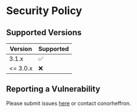 # Security Policy

## Supported Versions

| Version | Supported          |
| ------- | ------------------ |
| 3.1.x   | :white_check_mark: |
| <= 3.0.x   | :x:                |

## Reporting a Vulnerability

Please submit issues [here](https://github.com/conorheffron/elastic-tester/issues) or contact conorheffron.
